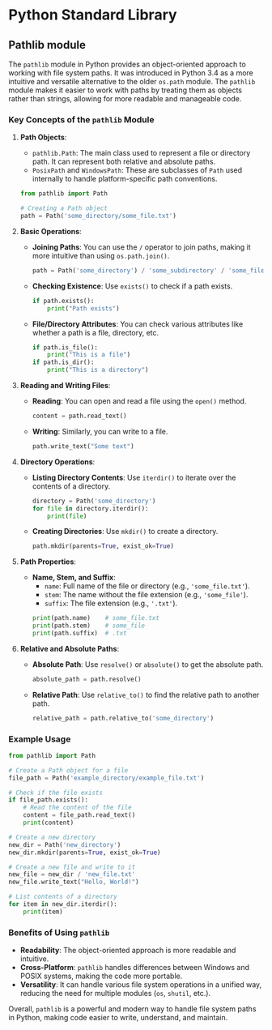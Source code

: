 # Python Standard Library

## Pathlib module

The `pathlib` module in Python provides an object-oriented approach to working with file system paths. It was introduced in Python 3.4 as a more intuitive and versatile alternative to the older `os.path` module. The `pathlib` module makes it easier to work with paths by treating them as objects rather than strings, allowing for more readable and manageable code.

### Key Concepts of the `pathlib` Module

1. **Path Objects**:

   - `pathlib.Path`: The main class used to represent a file or directory path. It can represent both relative and absolute paths.
   - `PosixPath` and `WindowsPath`: These are subclasses of `Path` used internally to handle platform-specific path conventions.

   ```python
   from pathlib import Path

   # Creating a Path object
   path = Path('some_directory/some_file.txt')
   ```

2. **Basic Operations**:

   - **Joining Paths**: You can use the `/` operator to join paths, making it more intuitive than using `os.path.join()`.
     ```python
     path = Path('some_directory') / 'some_subdirectory' / 'some_file.txt'
     ```
   - **Checking Existence**: Use `exists()` to check if a path exists.
     ```python
     if path.exists():
         print("Path exists")
     ```
   - **File/Directory Attributes**: You can check various attributes like whether a path is a file, directory, etc.
     ```python
     if path.is_file():
         print("This is a file")
     if path.is_dir():
         print("This is a directory")
     ```

3. **Reading and Writing Files**:

   - **Reading**: You can open and read a file using the `open()` method.
     ```python
     content = path.read_text()
     ```
   - **Writing**: Similarly, you can write to a file.
     ```python
     path.write_text("Some text")
     ```

4. **Directory Operations**:

   - **Listing Directory Contents**: Use `iterdir()` to iterate over the contents of a directory.
     ```python
     directory = Path('some_directory')
     for file in directory.iterdir():
         print(file)
     ```
   - **Creating Directories**: Use `mkdir()` to create a directory.
     ```python
     path.mkdir(parents=True, exist_ok=True)
     ```

5. **Path Properties**:

   - **Name, Stem, and Suffix**:
     - `name`: Full name of the file or directory (e.g., `'some_file.txt'`).
     - `stem`: The name without the file extension (e.g., `'some_file'`).
     - `suffix`: The file extension (e.g., `'.txt'`).
     ```python
     print(path.name)    # some_file.txt
     print(path.stem)    # some_file
     print(path.suffix)  # .txt
     ```

6. **Relative and Absolute Paths**:
   - **Absolute Path**: Use `resolve()` or `absolute()` to get the absolute path.
     ```python
     absolute_path = path.resolve()
     ```
   - **Relative Path**: Use `relative_to()` to find the relative path to another path.
     ```python
     relative_path = path.relative_to('some_directory')
     ```

### Example Usage

```python
from pathlib import Path

# Create a Path object for a file
file_path = Path('example_directory/example_file.txt')

# Check if the file exists
if file_path.exists():
    # Read the content of the file
    content = file_path.read_text()
    print(content)

# Create a new directory
new_dir = Path('new_directory')
new_dir.mkdir(parents=True, exist_ok=True)

# Create a new file and write to it
new_file = new_dir / 'new_file.txt'
new_file.write_text("Hello, World!")

# List contents of a directory
for item in new_dir.iterdir():
    print(item)
```

### Benefits of Using `pathlib`

- **Readability**: The object-oriented approach is more readable and intuitive.
- **Cross-Platform**: `pathlib` handles differences between Windows and POSIX systems, making the code more portable.
- **Versatility**: It can handle various file system operations in a unified way, reducing the need for multiple modules (`os`, `shutil`, etc.).

Overall, `pathlib` is a powerful and modern way to handle file system paths in Python, making code easier to write, understand, and maintain.
